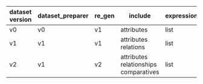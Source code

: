 |dataset version|dataset_preparer|re_gen|include|expression|
|----|----|----|----|----|
|v0|v0|v1|attributes|list|
|v1|v1|v1|attributes<br>relations|list|
|v2|v1|v2|attributes<br>relationships<br>comparatives|list|
